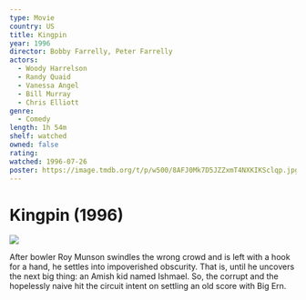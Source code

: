 ```yaml
---
type: Movie
country: US
title: Kingpin
year: 1996
director: Bobby Farrelly, Peter Farrelly
actors:
  - Woody Harrelson
  - Randy Quaid
  - Vanessa Angel
  - Bill Murray
  - Chris Elliott
genre:
  - Comedy
length: 1h 54m
shelf: watched
owned: false
rating:
watched: 1996-07-26
poster: https://image.tmdb.org/t/p/w500/8AFJ0Mk7D5JZZxmT4NXKIKSclqp.jpg
---
```


# Kingpin (1996)

![](https://image.tmdb.org/t/p/w500/8AFJ0Mk7D5JZZxmT4NXKIKSclqp.jpg)

After bowler Roy Munson swindles the wrong crowd and is left with a hook for a hand, he settles into impoverished obscurity. That is, until he uncovers the next big thing: an Amish kid named Ishmael. So, the corrupt and the hopelessly naive hit the circuit intent on settling an old score with Big Ern.